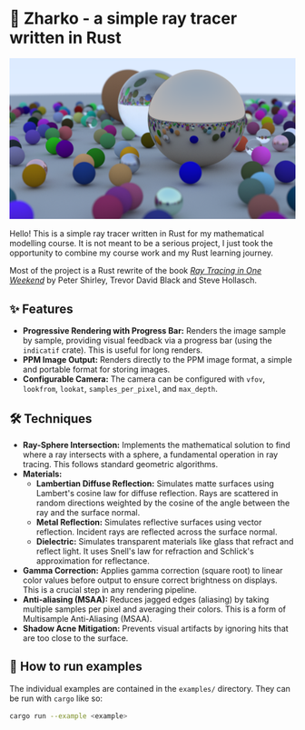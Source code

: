 # 🎨 Zharko - a simple ray tracer written in Rust

![cover](cover.png)

Hello! This is a simple ray tracer written in Rust for my mathematical modelling course. It is not meant to be
a serious project, I just took the opportunity to combine my course work and my Rust learning journey.

Most of the project is a Rust rewrite of the book [_Ray Tracing in One Weekend_](https://raytracing.github.io/books/RayTracingInOneWeekend.html) by Peter Shirley, Trevor David Black and Steve Hollasch.

## ✨ Features

- **Progressive Rendering with Progress Bar:** Renders the image sample by sample, providing visual feedback via a progress bar (using the `indicatif` crate). This is useful for long renders.
- **PPM Image Output:** Renders directly to the PPM image format, a simple and portable format for storing images.
- **Configurable Camera:** The camera can be configured with `vfov`, `lookfrom`, `lookat`, `samples_per_pixel`, and `max_depth`.

## 🛠️ Techniques

- **Ray-Sphere Intersection:** Implements the mathematical solution to find where a ray intersects with a sphere, a fundamental operation in ray tracing. This follows standard geometric algorithms.
- **Materials:**
  - **Lambertian Diffuse Reflection:** Simulates matte surfaces using Lambert's cosine law for diffuse reflection. Rays are scattered in random directions weighted by the cosine of the angle between the ray and the surface normal.
  - **Metal Reflection:** Simulates reflective surfaces using vector reflection. Incident rays are reflected across the surface normal.
  - **Dielectric:** Simulates transparent materials like glass that refract and reflect light. It uses Snell's law for refraction and Schlick's approximation for reflectance.
- **Gamma Correction:** Applies gamma correction (square root) to linear color values before output to ensure correct brightness on displays. This is a crucial step in any rendering pipeline.
- **Anti-aliasing (MSAA):** Reduces jagged edges (aliasing) by taking multiple samples per pixel and averaging their colors. This is a form of Multisample Anti-Aliasing (MSAA).
- **Shadow Acne Mitigation:** Prevents visual artifacts by ignoring hits that are too close to the surface.

## 🚀 How to run examples

The individual examples are contained in the `examples/` directory. They can be run with `cargo` like so:

```bash
cargo run --example <example>
```
